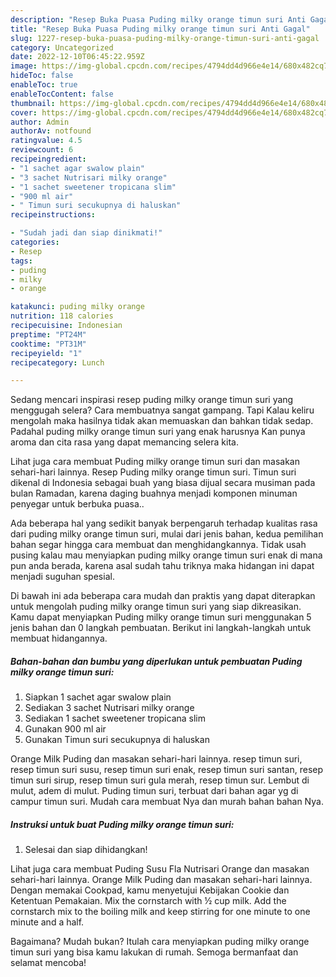 ```yaml
---
description: "Resep Buka Puasa Puding milky orange timun suri Anti Gagal"
title: "Resep Buka Puasa Puding milky orange timun suri Anti Gagal"
slug: 1227-resep-buka-puasa-puding-milky-orange-timun-suri-anti-gagal
category: Uncategorized
date: 2022-12-10T06:45:22.959Z
image: https://img-global.cpcdn.com/recipes/4794dd4d966e4e14/680x482cq70/puding-milky-orange-timun-suri-foto-resep-utama.jpg
hideToc: false
enableToc: true
enableTocContent: false
thumbnail: https://img-global.cpcdn.com/recipes/4794dd4d966e4e14/680x482cq70/puding-milky-orange-timun-suri-foto-resep-utama.jpg
cover: https://img-global.cpcdn.com/recipes/4794dd4d966e4e14/680x482cq70/puding-milky-orange-timun-suri-foto-resep-utama.jpg
author: Admin
authorAv: notfound
ratingvalue: 4.5
reviewcount: 6
recipeingredient:
- "1 sachet agar swalow plain"
- "3 sachet Nutrisari milky orange"
- "1 sachet sweetener tropicana slim"
- "900 ml air"
- " Timun suri secukupnya di haluskan"
recipeinstructions:

- "Sudah jadi dan siap dinikmati!"
categories:
- Resep
tags:
- puding
- milky
- orange

katakunci: puding milky orange 
nutrition: 118 calories
recipecuisine: Indonesian
preptime: "PT24M"
cooktime: "PT31M"
recipeyield: "1"
recipecategory: Lunch

---
```



Sedang mencari inspirasi resep puding milky orange timun suri yang menggugah selera? Cara membuatnya sangat gampang. Tapi Kalau keliru mengolah maka hasilnya tidak akan memuaskan dan bahkan tidak sedap. Padahal puding milky orange timun suri yang enak harusnya Kan punya aroma dan cita rasa yang dapat memancing selera kita.


Lihat juga cara membuat Puding milky orange timun suri dan masakan sehari-hari lainnya. Resep Puding milky orange timun suri. Timun suri dikenal di Indonesia sebagai buah yang biasa dijual secara musiman pada bulan Ramadan, karena daging buahnya menjadi komponen minuman penyegar untuk berbuka puasa..

Ada beberapa hal yang sedikit banyak berpengaruh terhadap kualitas rasa dari puding milky orange timun suri, mulai dari jenis bahan, kedua pemilihan bahan segar hingga cara membuat dan menghidangkannya. Tidak usah pusing kalau mau menyiapkan puding milky orange timun suri enak di mana pun anda berada, karena asal sudah tahu triknya maka hidangan ini dapat menjadi suguhan spesial.


Di bawah ini ada beberapa cara mudah dan praktis yang dapat diterapkan untuk mengolah puding milky orange timun suri yang siap dikreasikan. Kamu dapat menyiapkan Puding milky orange timun suri menggunakan 5 jenis bahan dan 0 langkah pembuatan. Berikut ini langkah-langkah untuk membuat hidangannya.

<!--inarticleads1-->

##### Bahan-bahan dan bumbu yang diperlukan untuk pembuatan Puding milky orange timun suri:

1. Siapkan 1 sachet agar swalow plain
1. Sediakan 3 sachet Nutrisari milky orange
1. Sediakan 1 sachet sweetener tropicana slim
1. Gunakan 900 ml air
1. Gunakan  Timun suri secukupnya di haluskan


Orange Milk Puding dan masakan sehari-hari lainnya. resep timun suri, resep timun suri susu, resep timun suri enak, resep timun suri santan, resep timun suri sirup, resep timun suri gula merah, resep timun sur. Lembut di mulut, adem di mulut. Puding timun suri, terbuat dari bahan agar yg di campur timun suri. Mudah cara membuat Nya dan murah bahan bahan Nya. 

<!--inarticleads2-->

##### Instruksi untuk buat Puding milky orange timun suri:


1. Selesai dan siap dihidangkan!

Lihat juga cara membuat Puding Susu Fla Nutrisari Orange dan masakan sehari-hari lainnya. Orange Milk Puding dan masakan sehari-hari lainnya. Dengan memakai Cookpad, kamu menyetujui Kebijakan Cookie dan Ketentuan Pemakaian. Mix the cornstarch with ½ cup milk. Add the cornstarch mix to the boiling milk and keep stirring for one minute to one minute and a half. 

Bagaimana? Mudah bukan? Itulah cara menyiapkan puding milky orange timun suri yang bisa kamu lakukan di rumah. Semoga bermanfaat dan selamat mencoba!
